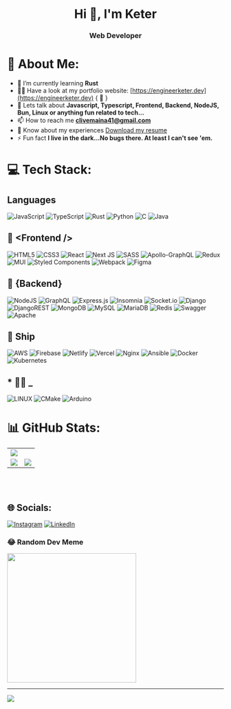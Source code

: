 <h1 align="center">Hi 👋, I'm Keter</h1>
<h3 align="center">Web Developer</h3>

# 💫 About Me:
- 🌱 I’m currently learning **Rust** <br>
- 👨‍💻 Have a look at my portfolio website: [https://engineerketer.dev](https://engineerketer.dev) { **🚧** }<br>
- 💬 Lets talk about **Javascript, Typescript, Frontend, Backend, NodeJS, Bun, Linux or anything fun related to tech...**<br>
- 📫 How to reach me [**clivemaina41@gmail.com**](mailto:clivemaina41@gmail.com)<br>
- 📄 Know about my experiences [Download my resume](https://engineerketer.dev/resume.pdf)<br>
- ⚡ Fun fact **I live in the dark...No bugs there. At least I can't see 'em.**
<!-- - I love linux -->


# 💻 Tech Stack:

## **Languages**
![JavaScript](https://img.shields.io/badge/javascript-%23323330.svg?style=for-the-badge&logo=javascript&logoColor=%23F7DF1E)
![TypeScript](https://img.shields.io/badge/typescript-%23007ACC.svg?style=for-the-badge&logo=typescript&logoColor=white)
![Rust](https://img.shields.io/badge/rust-%23000000.svg?style=for-the-badge&logo=rust&logoColor=white)
![Python](https://img.shields.io/badge/python-3670A0?style=for-the-badge&logo=python&logoColor=ffdd54)
![C](https://img.shields.io/badge/c-%2300599C.svg?style=for-the-badge&logo=c&logoColor=white) 
![Java](https://img.shields.io/badge/java-%23ED8B00.svg?style=for-the-badge&logo=java&logoColor=white)
<!-- ![PHP](https://img.shields.io/badge/php-%23777BB4.svg?style=for-the-badge&logo=php&logoColor=white) -->

## 🧩 **<Frontend \/>**
![HTML5](https://img.shields.io/badge/html5-%23E34F26.svg?style=for-the-badge&logo=html5&logoColor=white)
![CSS3](https://img.shields.io/badge/css3-%231572B6.svg?style=for-the-badge&logo=css3&logoColor=white)
![React](https://img.shields.io/badge/react-%2320232a.svg?style=for-the-badge&logo=react&logoColor=%2361DAFB)
![Next JS](https://img.shields.io/badge/Next-black?style=for-the-badge&logo=next.js&logoColor=white)
![SASS](https://img.shields.io/badge/SASS-hotpink.svg?style=for-the-badge&logo=SASS&logoColor=white)
![Apollo-GraphQL](https://img.shields.io/badge/-ApolloGraphQL-311C87?style=for-the-badge&logo=apollo-graphql)
![Redux](https://img.shields.io/badge/redux-%23593d88.svg?style=for-the-badge&logo=redux&logoColor=white) 
![MUI](https://img.shields.io/badge/MUI-%230081CB.svg?style=for-the-badge&logo=material-ui&logoColor=white) 
![Styled Components](https://img.shields.io/badge/styled--components-DB7093?style=for-the-badge&logo=styled-components&logoColor=white) 
![Webpack](https://img.shields.io/badge/webpack-%238DD6F9.svg?style=for-the-badge&logo=webpack&logoColor=black)
![Figma](https://img.shields.io/badge/figma-%23F24E1E.svg?style=for-the-badge&logo=figma&logoColor=white)
## 👾 **{Backend}**
![NodeJS](https://img.shields.io/badge/node.js-6DA55F?style=for-the-badge&logo=node.js&logoColor=white)
![GraphQL](https://img.shields.io/badge/-GraphQL-E10098?style=for-the-badge&logo=graphql&logoColor=white)
![Express.js](https://img.shields.io/badge/express.js-%23404d59.svg?style=for-the-badge&logo=express&logoColor=%2361DAFB) 
![Insomnia](https://img.shields.io/badge/Insomnia-black?style=for-the-badge&logo=insomnia&logoColor=5849BE)
![Socket.io](https://img.shields.io/badge/Socket.io-black?style=for-the-badge&logo=socket.io&badgeColor=010101) 
![Django](https://img.shields.io/badge/django-%23092E20.svg?style=for-the-badge&logo=django&logoColor=white) 
![DjangoREST](https://img.shields.io/badge/DJANGO-REST-ff1709?style=for-the-badge&logo=django&logoColor=white&color=ff1709&labelColor=gray) 
![MongoDB](https://img.shields.io/badge/MongoDB-%234ea94b.svg?style=for-the-badge&logo=mongodb&logoColor=white) 
![MySQL](https://img.shields.io/badge/mysql-%2300f.svg?style=for-the-badge&logo=mysql&logoColor=white) 
![MariaDB](https://img.shields.io/badge/MariaDB-003545?style=for-the-badge&logo=mariadb&logoColor=white) 
![Redis](https://img.shields.io/badge/redis-%23DD0031.svg?style=for-the-badge&logo=redis&logoColor=white)
![Swagger](https://img.shields.io/badge/-Swagger-%23Clojure?style=for-the-badge&logo=swagger&logoColor=white)
![Apache](https://img.shields.io/badge/apache-%23D42029.svg?style=for-the-badge&logo=apache&logoColor=white) 

## 🚀 **Ship**

 ![AWS](https://img.shields.io/badge/AWS-%23FF9900.svg?style=for-the-badge&logo=amazon-aws&logoColor=white)
 ![Firebase](https://img.shields.io/badge/firebase-%23039BE5.svg?style=for-the-badge&logo=firebase)
 ![Netlify](https://img.shields.io/badge/netlify-%23000000.svg?style=for-the-badge&logo=netlify&logoColor=#00C7B7)
 ![Vercel](https://img.shields.io/badge/vercel-%23000000.svg?style=for-the-badge&logo=vercel&logoColor=white)
 ![Nginx](https://img.shields.io/badge/nginx-%23009639.svg?style=for-the-badge&logo=nginx&logoColor=white)
 ![Ansible](https://img.shields.io/badge/ansible-%231A1918.svg?style=for-the-badge&logo=ansible&logoColor=white)
 ![Docker](https://img.shields.io/badge/docker-%230db7ed.svg?style=for-the-badge&logo=docker&logoColor=white)
 ![Kubernetes](https://img.shields.io/badge/kubernetes-%23326ce5.svg?style=for-the-badge&logo=kubernetes&logoColor=white)

## * 👨‍💻 **_**
![LINUX](https://img.shields.io/badge/Linux-FCC624?style=for-the-badge&logo=linux&logoColor=black)
![CMake](https://img.shields.io/badge/CMake-%23008FBA.svg?style=for-the-badge&logo=cmake&logoColor=white)
![Arduino](https://img.shields.io/badge/-Arduino-00979D?style=for-the-badge&logo=Arduino&logoColor=white)
# 📊 GitHub Stats:

|                                                                                                                                                                           |       |
|:----                                                                                                                                                                      | :----:|
|![](https://github-readme-stats.vercel.app/api/top-langs/?username=clive-cudi&theme=dracula&hide_border=false&include_all_commits=true&count_private=true&layout=compact)  |       |
|![](https://github-readme-stats.vercel.app/api?username=clive-cudi&theme=dracula&hide_border=false&include_all_commits=true&count_private=true)                            |![](https://github-readme-streak-stats.herokuapp.com/?user=clive-cudi&theme=dracula&hide_border=false)|
<br/>
<br/>


## 🌐 Socials:
[![Instagram](https://img.shields.io/badge/Instagram-%23E4405F.svg?logo=Instagram&logoColor=white)](https://instagram.com/elitedev254) [![LinkedIn](https://img.shields.io/badge/LinkedIn-%230077B5.svg?logo=linkedin&logoColor=white)](https://linkedin.com/in/clive-flavius-230b67211) 

<!-- ## 🏆 GitHub Trophies
![](https://github-profile-trophy.vercel.app/?username=clive-cudi&theme=radical&no-frame=false&no-bg=true&margin-w=4) -->

### 😂 Random Dev Meme

<img src="https://random-dev-meme.onrender.com/random?mode=object" width="300px"/>

---
[![](https://visitcount.itsvg.in/api?id=clive-cudi&icon=0&color=0)](https://visitcount.itsvg.in)

<!-- ![spotify_last_played](https://spotify-recently-played-readme.vercel.app/api?user=0weqtoe9ft8ft9yxobf38t1z6) -->
<!-- Proudly created with GPRM ( https://gprm.itsvg.in ) -->
